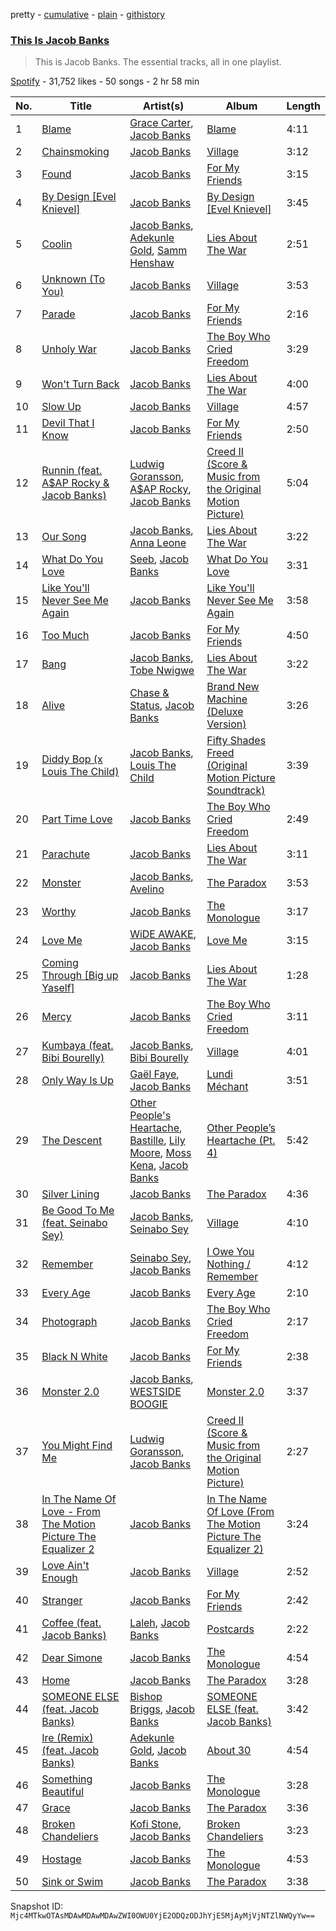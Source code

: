 pretty - [cumulative](/playlists/cumulative/37i9dQZF1DZ06evO0hk7Li.md) - [plain](/playlists/plain/37i9dQZF1DZ06evO0hk7Li) - [githistory](https://github.githistory.xyz/mackorone/spotify-playlist-archive/blob/main/playlists/plain/37i9dQZF1DZ06evO0hk7Li)

### [This Is Jacob Banks](https://open.spotify.com/playlist/37i9dQZF1DZ06evO0hk7Li)

> This is Jacob Banks\. The essential tracks, all in one playlist.

[Spotify](https://open.spotify.com/user/spotify) - 31,752 likes - 50 songs - 2 hr 58 min

| No. | Title | Artist(s) | Album | Length |
|---|---|---|---|---|
| 1 | [Blame](https://open.spotify.com/track/6pQUQdaZacg722q6sg6fPR) | [Grace Carter](https://open.spotify.com/artist/2LuHL7im4aCEmfOlD4rxBC), [Jacob Banks](https://open.spotify.com/artist/0AepkoQhYvkjEzzwIcGxdV) | [Blame](https://open.spotify.com/album/7ni2gVOM9o6KhFzyeVpy2p) | 4:11 |
| 2 | [Chainsmoking](https://open.spotify.com/track/1EZfCViOJ9XKFbwX8FkZUF) | [Jacob Banks](https://open.spotify.com/artist/0AepkoQhYvkjEzzwIcGxdV) | [Village](https://open.spotify.com/album/2KxC2M0bVm5hrK3GgGMuV9) | 3:12 |
| 3 | [Found](https://open.spotify.com/track/1RDz34JJrGPn5msAXvnvoO) | [Jacob Banks](https://open.spotify.com/artist/0AepkoQhYvkjEzzwIcGxdV) | [For My Friends](https://open.spotify.com/album/4B3jvFJWTYsVcLGoepXhX0) | 3:15 |
| 4 | [By Design \[Evel Knievel\]](https://open.spotify.com/track/0aPyEWSjHKCTcq6celJPY6) | [Jacob Banks](https://open.spotify.com/artist/0AepkoQhYvkjEzzwIcGxdV) | [By Design \[Evel Knievel\]](https://open.spotify.com/album/1uolHPowVuHbDnWYXu0cZS) | 3:45 |
| 5 | [Coolin](https://open.spotify.com/track/1Yy8ZVrOvISrzbYqvm3qck) | [Jacob Banks](https://open.spotify.com/artist/0AepkoQhYvkjEzzwIcGxdV), [Adekunle Gold](https://open.spotify.com/artist/2IK173RXLiCSQ8fhDlAb3s), [Samm Henshaw](https://open.spotify.com/artist/1Q2mS59tFYLm2KGFoCgWN4) | [Lies About The War](https://open.spotify.com/album/7Dq8kOETaKNLrKouSjg5Pv) | 2:51 |
| 6 | [Unknown \(To You\)](https://open.spotify.com/track/4jDDaKTqcZQWvgubuW6N7l) | [Jacob Banks](https://open.spotify.com/artist/0AepkoQhYvkjEzzwIcGxdV) | [Village](https://open.spotify.com/album/2KxC2M0bVm5hrK3GgGMuV9) | 3:53 |
| 7 | [Parade](https://open.spotify.com/track/6qzA5ZUivvw1FCZJSVYoNE) | [Jacob Banks](https://open.spotify.com/artist/0AepkoQhYvkjEzzwIcGxdV) | [For My Friends](https://open.spotify.com/album/4B3jvFJWTYsVcLGoepXhX0) | 2:16 |
| 8 | [Unholy War](https://open.spotify.com/track/4PjZsEf8bCIVyf4VXd57wS) | [Jacob Banks](https://open.spotify.com/artist/0AepkoQhYvkjEzzwIcGxdV) | [The Boy Who Cried Freedom](https://open.spotify.com/album/6agNoT5WXMENsbQvhxGEws) | 3:29 |
| 9 | [Won't Turn Back](https://open.spotify.com/track/5phS4HjdpyS4MErXYGuy59) | [Jacob Banks](https://open.spotify.com/artist/0AepkoQhYvkjEzzwIcGxdV) | [Lies About The War](https://open.spotify.com/album/7Dq8kOETaKNLrKouSjg5Pv) | 4:00 |
| 10 | [Slow Up](https://open.spotify.com/track/5QZbCX2yKSFHPe7nCHGMam) | [Jacob Banks](https://open.spotify.com/artist/0AepkoQhYvkjEzzwIcGxdV) | [Village](https://open.spotify.com/album/2KxC2M0bVm5hrK3GgGMuV9) | 4:57 |
| 11 | [Devil That I Know](https://open.spotify.com/track/0HmdysB9yEb1EVWe7aNIGT) | [Jacob Banks](https://open.spotify.com/artist/0AepkoQhYvkjEzzwIcGxdV) | [For My Friends](https://open.spotify.com/album/4B3jvFJWTYsVcLGoepXhX0) | 2:50 |
| 12 | [Runnin \(feat\. A$AP Rocky & Jacob Banks\)](https://open.spotify.com/track/7ckSHKZnX72c6IQnKGJNpi) | [Ludwig Goransson](https://open.spotify.com/artist/24eDfi2MSYo3A87hCcgpIL), [A$AP Rocky](https://open.spotify.com/artist/13ubrt8QOOCPljQ2FL1Kca), [Jacob Banks](https://open.spotify.com/artist/0AepkoQhYvkjEzzwIcGxdV) | [Creed II \(Score & Music from the Original Motion Picture\)](https://open.spotify.com/album/4VODNHZZp8qxuMLJQK2G4u) | 5:04 |
| 13 | [Our Song](https://open.spotify.com/track/1nqvZEiWm2mNTma5dZOziC) | [Jacob Banks](https://open.spotify.com/artist/0AepkoQhYvkjEzzwIcGxdV), [Anna Leone](https://open.spotify.com/artist/7tGGprmubBZNvpTST8qQTj) | [Lies About The War](https://open.spotify.com/album/7Dq8kOETaKNLrKouSjg5Pv) | 3:22 |
| 14 | [What Do You Love](https://open.spotify.com/track/4aB4udr3pcJuENmfDitPSZ) | [Seeb](https://open.spotify.com/artist/5iNrZmtVMtYev5M9yoWpEq), [Jacob Banks](https://open.spotify.com/artist/0AepkoQhYvkjEzzwIcGxdV) | [What Do You Love](https://open.spotify.com/album/4ltuKyjrU6A8AEo9JkNRdN) | 3:31 |
| 15 | [Like You'll Never See Me Again](https://open.spotify.com/track/0KQ6GRR5qKY3XrdsEHU5hT) | [Jacob Banks](https://open.spotify.com/artist/0AepkoQhYvkjEzzwIcGxdV) | [Like You'll Never See Me Again](https://open.spotify.com/album/5jXpTr504jjizPvcn9FnZP) | 3:58 |
| 16 | [Too Much](https://open.spotify.com/track/11svo7PkpgWFqw16XdwRor) | [Jacob Banks](https://open.spotify.com/artist/0AepkoQhYvkjEzzwIcGxdV) | [For My Friends](https://open.spotify.com/album/4B3jvFJWTYsVcLGoepXhX0) | 4:50 |
| 17 | [Bang](https://open.spotify.com/track/7MQxN4lV9BC6Y5qgx4Inxc) | [Jacob Banks](https://open.spotify.com/artist/0AepkoQhYvkjEzzwIcGxdV), [Tobe Nwigwe](https://open.spotify.com/artist/3Qh89pgJeZq6d8uM1bTot3) | [Lies About The War](https://open.spotify.com/album/7Dq8kOETaKNLrKouSjg5Pv) | 3:22 |
| 18 | [Alive](https://open.spotify.com/track/74HHgWX80N5YfZpvEQOUov) | [Chase & Status](https://open.spotify.com/artist/3jNkaOXasoc7RsxdchvEVq), [Jacob Banks](https://open.spotify.com/artist/0AepkoQhYvkjEzzwIcGxdV) | [Brand New Machine \(Deluxe Version\)](https://open.spotify.com/album/2YgT8pqXE1rvVEYDxkLNrs) | 3:26 |
| 19 | [Diddy Bop \(x Louis The Child\)](https://open.spotify.com/track/2KZybiXVEQExXm2vtAcP8f) | [Jacob Banks](https://open.spotify.com/artist/0AepkoQhYvkjEzzwIcGxdV), [Louis The Child](https://open.spotify.com/artist/7wg1qvie3KqDNQbAkTdbX0) | [Fifty Shades Freed \(Original Motion Picture Soundtrack\)](https://open.spotify.com/album/4w0N1CaZwQ5RPIuawqlYyy) | 3:39 |
| 20 | [Part Time Love](https://open.spotify.com/track/3dhpEvVaZ81gUdmQjdNuK8) | [Jacob Banks](https://open.spotify.com/artist/0AepkoQhYvkjEzzwIcGxdV) | [The Boy Who Cried Freedom](https://open.spotify.com/album/6agNoT5WXMENsbQvhxGEws) | 2:49 |
| 21 | [Parachute](https://open.spotify.com/track/1zDC7bs9jmXzBReD5JvpHn) | [Jacob Banks](https://open.spotify.com/artist/0AepkoQhYvkjEzzwIcGxdV) | [Lies About The War](https://open.spotify.com/album/7Dq8kOETaKNLrKouSjg5Pv) | 3:11 |
| 22 | [Monster](https://open.spotify.com/track/5GQQGVrDjbuTx3GcmLncH5) | [Jacob Banks](https://open.spotify.com/artist/0AepkoQhYvkjEzzwIcGxdV), [Avelino](https://open.spotify.com/artist/039zhJoEkboZ8Ii6K40Fb6) | [The Paradox](https://open.spotify.com/album/32cDtKd8eH2F74ChwdiWaT) | 3:53 |
| 23 | [Worthy](https://open.spotify.com/track/1CZbcH7PL9aa5x6FCAtUKT) | [Jacob Banks](https://open.spotify.com/artist/0AepkoQhYvkjEzzwIcGxdV) | [The Monologue](https://open.spotify.com/album/2LQsKFrA1SRC81XjbYB8Kj) | 3:17 |
| 24 | [Love Me](https://open.spotify.com/track/6OkP1t5se0cYZTfnNE5gC4) | [WiDE AWAKE](https://open.spotify.com/artist/7bKJsFgjE6XoO5fDhTCCqX), [Jacob Banks](https://open.spotify.com/artist/0AepkoQhYvkjEzzwIcGxdV) | [Love Me](https://open.spotify.com/album/2LQHSnhq9Da9qOVG4tAFQA) | 3:15 |
| 25 | [Coming Through \[Big up Yaself\]](https://open.spotify.com/track/1CoHERmQGn5eddSYmVwIkN) | [Jacob Banks](https://open.spotify.com/artist/0AepkoQhYvkjEzzwIcGxdV) | [Lies About The War](https://open.spotify.com/album/7Dq8kOETaKNLrKouSjg5Pv) | 1:28 |
| 26 | [Mercy](https://open.spotify.com/track/1ohlbpNCsuqstbqsezNdUI) | [Jacob Banks](https://open.spotify.com/artist/0AepkoQhYvkjEzzwIcGxdV) | [The Boy Who Cried Freedom](https://open.spotify.com/album/6agNoT5WXMENsbQvhxGEws) | 3:11 |
| 27 | [Kumbaya \(feat\. Bibi Bourelly\)](https://open.spotify.com/track/3gevHqNgAIl0dqFenYqkiM) | [Jacob Banks](https://open.spotify.com/artist/0AepkoQhYvkjEzzwIcGxdV), [Bibi Bourelly](https://open.spotify.com/artist/3jDtqAKltRxJi64svLZGj7) | [Village](https://open.spotify.com/album/2KxC2M0bVm5hrK3GgGMuV9) | 4:01 |
| 28 | [Only Way Is Up](https://open.spotify.com/track/2CQQQfax1YLcMbU0V5oTuQ) | [Gaël Faye](https://open.spotify.com/artist/69irZ4R8OsrLHjr6VmMmMg), [Jacob Banks](https://open.spotify.com/artist/0AepkoQhYvkjEzzwIcGxdV) | [Lundi Méchant](https://open.spotify.com/album/42QybsqCIxCc1H2SEskAiv) | 3:51 |
| 29 | [The Descent](https://open.spotify.com/track/54bqtn4yFAPD9OoIecweDA) | [Other People's Heartache](https://open.spotify.com/artist/5gXNY1o9BtajaZfYJVXQrv), [Bastille](https://open.spotify.com/artist/7EQ0qTo7fWT7DPxmxtSYEc), [Lily Moore](https://open.spotify.com/artist/1SQeTDXO492WB6aFvrntSS), [Moss Kena](https://open.spotify.com/artist/2u6jNcpusijFS6ZzuWRwMv), [Jacob Banks](https://open.spotify.com/artist/0AepkoQhYvkjEzzwIcGxdV) | [Other People’s Heartache \(Pt\. 4\)](https://open.spotify.com/album/3cGGFGQJ027VtMknlIHNNi) | 5:42 |
| 30 | [Silver Lining](https://open.spotify.com/track/3oFTt5ivFcWXLypCNosbur) | [Jacob Banks](https://open.spotify.com/artist/0AepkoQhYvkjEzzwIcGxdV) | [The Paradox](https://open.spotify.com/album/32cDtKd8eH2F74ChwdiWaT) | 4:36 |
| 31 | [Be Good To Me \(feat\. Seinabo Sey\)](https://open.spotify.com/track/7juealXfkel1kLInjvY4W8) | [Jacob Banks](https://open.spotify.com/artist/0AepkoQhYvkjEzzwIcGxdV), [Seinabo Sey](https://open.spotify.com/artist/4X0v8sFoDZ6rIfkeOeVm2i) | [Village](https://open.spotify.com/album/2KxC2M0bVm5hrK3GgGMuV9) | 4:10 |
| 32 | [Remember](https://open.spotify.com/track/3GMy4AOJogX3mMsoom1s0Z) | [Seinabo Sey](https://open.spotify.com/artist/4X0v8sFoDZ6rIfkeOeVm2i), [Jacob Banks](https://open.spotify.com/artist/0AepkoQhYvkjEzzwIcGxdV) | [I Owe You Nothing / Remember](https://open.spotify.com/album/0rCgUCr9lTI64dezlg2Xjr) | 4:12 |
| 33 | [Every Age](https://open.spotify.com/track/3O0UhqrG43wI8EZb1TrEpk) | [Jacob Banks](https://open.spotify.com/artist/0AepkoQhYvkjEzzwIcGxdV) | [Every Age](https://open.spotify.com/album/3032DsFJNkwfossx6xG9wQ) | 2:10 |
| 34 | [Photograph](https://open.spotify.com/track/6BvAeJI35GUw2kNK6yMupI) | [Jacob Banks](https://open.spotify.com/artist/0AepkoQhYvkjEzzwIcGxdV) | [The Boy Who Cried Freedom](https://open.spotify.com/album/6agNoT5WXMENsbQvhxGEws) | 2:17 |
| 35 | [Black N White](https://open.spotify.com/track/4OCGJrXkPgYBtud4iSV395) | [Jacob Banks](https://open.spotify.com/artist/0AepkoQhYvkjEzzwIcGxdV) | [For My Friends](https://open.spotify.com/album/4B3jvFJWTYsVcLGoepXhX0) | 2:38 |
| 36 | [Monster 2.0](https://open.spotify.com/track/7H76Ppe3o34VeU2yRi5xao) | [Jacob Banks](https://open.spotify.com/artist/0AepkoQhYvkjEzzwIcGxdV), [WESTSIDE BOOGIE](https://open.spotify.com/artist/5usbqiU7sjvszjWecANDL6) | [Monster 2.0](https://open.spotify.com/album/7y5HRc18PtRswUkWMusITX) | 3:37 |
| 37 | [You Might Find Me](https://open.spotify.com/track/0QTOw32h1G2LD8EFExxedV) | [Ludwig Goransson](https://open.spotify.com/artist/24eDfi2MSYo3A87hCcgpIL), [Jacob Banks](https://open.spotify.com/artist/0AepkoQhYvkjEzzwIcGxdV) | [Creed II \(Score & Music from the Original Motion Picture\)](https://open.spotify.com/album/4VODNHZZp8qxuMLJQK2G4u) | 2:27 |
| 38 | [In The Name Of Love \- From The Motion Picture The Equalizer 2](https://open.spotify.com/track/79WjeGL4IR8svbAVC2FF0I) | [Jacob Banks](https://open.spotify.com/artist/0AepkoQhYvkjEzzwIcGxdV) | [In The Name Of Love \(From The Motion Picture The Equalizer 2\)](https://open.spotify.com/album/0KA7H5EiLI2uPwXSw3dJpf) | 3:24 |
| 39 | [Love Ain't Enough](https://open.spotify.com/track/2TH7wRbGBMH0U2noQy9cHT) | [Jacob Banks](https://open.spotify.com/artist/0AepkoQhYvkjEzzwIcGxdV) | [Village](https://open.spotify.com/album/2KxC2M0bVm5hrK3GgGMuV9) | 2:52 |
| 40 | [Stranger](https://open.spotify.com/track/1YHWhz4KEeNhTfrAOVf3lI) | [Jacob Banks](https://open.spotify.com/artist/0AepkoQhYvkjEzzwIcGxdV) | [For My Friends](https://open.spotify.com/album/4B3jvFJWTYsVcLGoepXhX0) | 2:42 |
| 41 | [Coffee \(feat\. Jacob Banks\)](https://open.spotify.com/track/0sgWmb5j8NoyTFv97Wo3IW) | [Laleh](https://open.spotify.com/artist/62QZPjYQMoo5g56FP9Webq), [Jacob Banks](https://open.spotify.com/artist/0AepkoQhYvkjEzzwIcGxdV) | [Postcards](https://open.spotify.com/album/5YYcCrRlLW0eyUJIghzV8p) | 2:22 |
| 42 | [Dear Simone](https://open.spotify.com/track/1SaHqUS2eNW507xDzTooPq) | [Jacob Banks](https://open.spotify.com/artist/0AepkoQhYvkjEzzwIcGxdV) | [The Monologue](https://open.spotify.com/album/2LQsKFrA1SRC81XjbYB8Kj) | 4:54 |
| 43 | [Home](https://open.spotify.com/track/3mVAVmOOPfix072ec37bNe) | [Jacob Banks](https://open.spotify.com/artist/0AepkoQhYvkjEzzwIcGxdV) | [The Paradox](https://open.spotify.com/album/32cDtKd8eH2F74ChwdiWaT) | 3:28 |
| 44 | [SOMEONE ELSE \(feat\. Jacob Banks\)](https://open.spotify.com/track/4R6rTr9UY7r9aeSHpy4GBB) | [Bishop Briggs](https://open.spotify.com/artist/0yb46jwm7gqbZXVXZQ8Z1e), [Jacob Banks](https://open.spotify.com/artist/0AepkoQhYvkjEzzwIcGxdV) | [SOMEONE ELSE \(feat\. Jacob Banks\)](https://open.spotify.com/album/7GcRDb1Li5vr4q1hLQCWdM) | 3:42 |
| 45 | [Ire \(Remix\) \(feat\. Jacob Banks\)](https://open.spotify.com/track/5b9Tl8wtaPLzsuDHuwdik8) | [Adekunle Gold](https://open.spotify.com/artist/2IK173RXLiCSQ8fhDlAb3s), [Jacob Banks](https://open.spotify.com/artist/0AepkoQhYvkjEzzwIcGxdV) | [About 30](https://open.spotify.com/album/3ssy7tJKSX4ohRxWvfqsJo) | 4:54 |
| 46 | [Something Beautiful](https://open.spotify.com/track/3NAgVeM0Lr6GPh8tsQUhiK) | [Jacob Banks](https://open.spotify.com/artist/0AepkoQhYvkjEzzwIcGxdV) | [The Monologue](https://open.spotify.com/album/2LQsKFrA1SRC81XjbYB8Kj) | 3:28 |
| 47 | [Grace](https://open.spotify.com/track/1aTsh0N4mZvzdY9Ure3eBo) | [Jacob Banks](https://open.spotify.com/artist/0AepkoQhYvkjEzzwIcGxdV) | [The Paradox](https://open.spotify.com/album/32cDtKd8eH2F74ChwdiWaT) | 3:36 |
| 48 | [Broken Chandeliers](https://open.spotify.com/track/3Na204EPxuFTcXM1WBIr7C) | [Kofi Stone](https://open.spotify.com/artist/0htlZDCG9I8LSENteF1TyQ), [Jacob Banks](https://open.spotify.com/artist/0AepkoQhYvkjEzzwIcGxdV) | [Broken Chandeliers](https://open.spotify.com/album/6olyJyF1pBAuI1YrGg03Tp) | 3:23 |
| 49 | [Hostage](https://open.spotify.com/track/6FwlaG3vag0IHp8McdVY0C) | [Jacob Banks](https://open.spotify.com/artist/0AepkoQhYvkjEzzwIcGxdV) | [The Monologue](https://open.spotify.com/album/2LQsKFrA1SRC81XjbYB8Kj) | 4:53 |
| 50 | [Sink or Swim](https://open.spotify.com/track/5ldyAFx6EaPRi9vw9GgUNf) | [Jacob Banks](https://open.spotify.com/artist/0AepkoQhYvkjEzzwIcGxdV) | [The Paradox](https://open.spotify.com/album/32cDtKd8eH2F74ChwdiWaT) | 3:38 |

Snapshot ID: `Mjc4MTkwOTAsMDAwMDAwMDAwZWI0OWU0YjE2ODQzODJhYjE5MjAyMjVjNTZlNWQyYw==`
